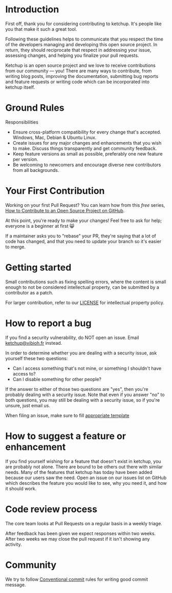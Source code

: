 # Introduction

First off, thank you for considering contributing to ketchup. It's people like you that make it such a great tool.

Following these guidelines helps to communicate that you respect the time of the developers managing and developing this open source project. In return, they should reciprocate that respect in addressing your issue, assessing changes, and helping you finalize your pull requests.

Ketchup is an open source project and we love to receive contributions from our community — you! There are many ways to contribute, from writing blog posts, improving the documentation, submitting bug reports and feature requests or writing code which can be incorporated into ketchup itself.

# Ground Rules

Responsibilities

* Ensure cross-platform compatibility for every change that's accepted. Windows, Mac, Debian & Ubuntu Linux.
* Create issues for any major changes and enhancements that you wish to make. Discuss things transparently and get community feedback.
* Keep feature versions as small as possible, preferably one new feature per version.
* Be welcoming to newcomers and encourage diverse new contributors from all backgrounds.

# Your First Contribution

Working on your first Pull Request? You can learn how from this *free* series, [How to Contribute to an Open Source Project on GitHub](https://egghead.io/series/how-to-contribute-to-an-open-source-project-on-github).

At this point, you're ready to make your changes! Feel free to ask for help; everyone is a beginner at first :smile_cat:

If a maintainer asks you to "rebase" your PR, they're saying that a lot of code has changed, and that you need to update your branch so it's easier to merge.

# Getting started

Small contributions such as fixing spelling errors, where the content is small enough to not be considered intellectual property, can be submitted by a contributor as a patch.

For larger contribution, refer to our [LICENSE](LICENSE) for intellectual property policy.

# How to report a bug

If you find a security vulnerability, do NOT open an issue. Email ketchup@vibioh.fr instead.

In order to determine whether you are dealing with a security issue, ask yourself these two questions:
* Can I access something that's not mine, or something I shouldn't have access to?
* Can I disable something for other people?

If the answer to either of those two questions are "yes", then you're probably dealing with a security issue. Note that even if you answer "no" to both questions, you may still be dealing with a security issue, so if you're unsure, just email us.

When filing an issue, make sure to fill [appropriate template](.github/ISSUE_TEMPLATE/bug.md)

# How to suggest a feature or enhancement

If you find yourself wishing for a feature that doesn't exist in ketchup, you are probably not alone. There are bound to be others out there with similar needs. Many of the features that ketchup has today have been added because our users saw the need. Open an issue on our issues list on GitHub which describes the feature you would like to see, why you need it, and how it should work.

# Code review process

The core team looks at Pull Requests on a regular basis in a weekly triage.

After feedback has been given we expect responses within two weeks. After two weeks we may close the pull request if it isn't showing any activity.

# Community

We try to follow [Conventional commit](https://www.conventionalcommits.org/en/v1.0.0/) rules for writing good commit message.
